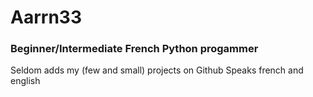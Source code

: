 # Aarrn33

### Beginner/Intermediate French Python progammer
Seldom adds my (few and small) projects on Github
Speaks french and english
